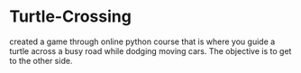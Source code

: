 # Turtle-Crossing
created a game through online python course that is where you guide a turtle across a busy road while dodging moving cars. The objective is to get to the other side.
